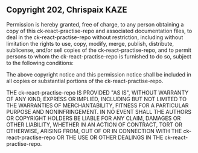 ## Copyright 202, Chrispaix KAZE

Permission is hereby granted, free of charge, to any person obtaining a copy of this ck-react-practise-repo and associated documentation files, to deal in the ck-react-practise-repo without restriction, including without limitation the rights to use, copy, modify, merge, publish, distribute, sublicense, and/or sell copies of the ck-react-practise-repo, and to permit persons to whom the ck-react-practise-repo is furnished to do so, subject to the following conditions:

The above copyright notice and this permission notice shall be included in all copies or substantial portions of the ck-react-practise-repo.

THE ck-react-practise-repo IS PROVIDED "AS IS", WITHOUT WARRANTY OF ANY KIND, EXPRESS OR IMPLIED, INCLUDING BUT NOT LIMITED TO THE WARRANTIES OF MERCHANTABILITY, FITNESS FOR A PARTICULAR PURPOSE AND NONINFRINGEMENT. IN NO EVENT SHALL THE AUTHORS OR COPYRIGHT HOLDERS BE LIABLE FOR ANY CLAIM, DAMAGES OR OTHER LIABILITY, WHETHER IN AN ACTION OF CONTRACT, TORT OR OTHERWISE, ARISING FROM, OUT OF OR IN CONNECTION WITH THE ck-react-practise-repo OR THE USE OR OTHER DEALINGS IN THE ck-react-practise-repo.
